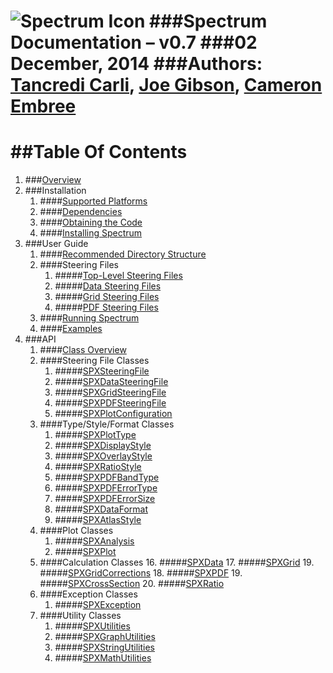 ![Spectrum Icon](https://spectrum.web.cern.ch/spectrum/img/spectrum_banner_512.png)
###Spectrum Documentation – v0.7
###02 December, 2014
###Authors: [Tancredi Carli](mailto:tancredi.carli@cern.ch), [Joe Gibson](mailto:gibsjose@mail.gvsu.edu), [Cameron Embree](csembree@gmail.com)
===

##Table Of Contents
===
1.	###[Overview](overview.md)
2.	###Installation
	1.	####[Supported Platforms](installation/supported_platforms.md)
	2.	####[Dependencies](installation/dependencies.md)
	3.	####[Obtaining the Code](installation/obtaining_the_code.md)
	4.	####[Installing Spectrum](installation/installing_spectrum.md)
3.	###User Guide
	1.	####[Recommended Directory Structure](user_guide/recommended_directory_structure.md)
	2.	####Steering Files
		1.	#####[Top-Level Steering Files](user_guide/steering/top_level_steering_file.md)
		2.	#####[Data Steering Files](user_guide/steering/data_steering_file.md)
		3.	#####[Grid Steering Files](user_guide/steering/grid_steering_file.md)
		4.	#####[PDF Steering Files](user_guide/steering/pdf_steering_file.md)
	3.	####[Running Spectrum](user_guide/running_spectrum.md)
	4.	####[Examples]()
4.	###API
	1.	####[Class Overview](api/classes/overview.md)
	2.	####Steering File Classes
		1.	#####[SPXSteeringFile](api/classes/steeringfile.md)
		2.	#####[SPXDataSteeringFile](api/classes/datasteeringfile.md)
		3.	#####[SPXGridSteeringFile](api/classes/gridsteeringfile.md)
		4.	#####[SPXPDFSteeringFile](api/classes/pdfsteeringfile.md)
		5.	#####[SPXPlotConfiguration](api/classes/plotconfiguration.md)
	3.	####Type/Style/Format Classes
		1.	#####[SPXPlotType]()
		2.	#####[SPXDisplayStyle](#)
		3.	#####[SPXOverlayStyle]()
		4.	#####[SPXRatioStyle]()
		5.	#####[SPXPDFBandType]()
		6.	#####[SPXPDFErrorType]()
		7.	#####[SPXPDFErrorSize]()
		8.	#####[SPXDataFormat]()
		9. 	#####[SPXAtlasStyle]()
	4.	####Plot Classes
		1.	#####[SPXAnalysis]()
		2.	#####[SPXPlot]()
	5.	####Calculation Classes
		16. #####[SPXData]()
		17.	#####[SPXGrid]()
		19. #####[SPXGridCorrections]()
		18.	#####[SPXPDF]()
		19. #####[SPXCrossSection]()
		20.	#####[SPXRatio]()
	6.	####Exception Classes
		1.	#####[SPXException]()
	7.	####Utility Classes
		1.	#####[SPXUtilities]()
		2.	#####[SPXGraphUtilities]()
		3.	#####[SPXStringUtilities]()
		4.	#####[SPXMathUtilities]()
		